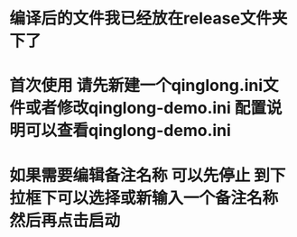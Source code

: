 # 编译后的文件我已经放在release文件夹下了 
# 首次使用 请先新建一个qinglong.ini文件或者修改qinglong-demo.ini 配置说明可以查看qinglong-demo.ini
# 如果需要编辑备注名称 可以先停止 到下拉框下可以选择或新输入一个备注名称 然后再点击启动